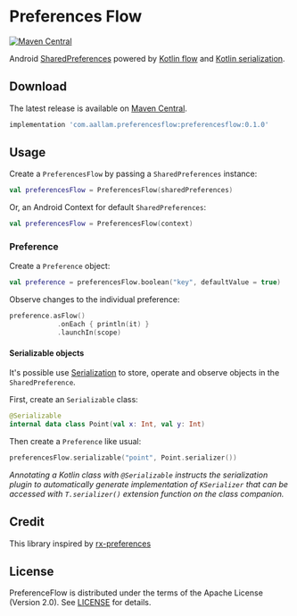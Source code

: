 # Preferences Flow

[![Maven Central](https://img.shields.io/maven-central/v/com.aallam.preferencesflow/preferencesflow?color=blue)](https://search.maven.org/artifact/com.aallam.preferencesflow/preferencesflow)


Android [SharedPreferences](https://developer.android.com/reference/android/content/SharedPreferences) powered by [Kotlin flow](https://kotlinlang.org/docs/reference/coroutines/flow.html) and [Kotlin serialization](https://github.com/Kotlin/kotlinx.serialization).

## Download

The latest release is available on [Maven Central](https://search.maven.org/artifact/com.aallam.preferencesflow/preferencesflow).

```groovy
implementation 'com.aallam.preferencesflow:preferencesflow:0.1.0'
```

## Usage
Create a `PreferencesFlow` by passing a `SharedPreferences` instance:
```kotlin
val preferencesFlow = PreferencesFlow(sharedPreferences)
```

Or, an Android Context for default `SharedPreferences`:
```kotlin
val preferencesFlow = PreferencesFlow(context)
```

### Preference
Create a `Preference` object:
```kotlin
val preference = preferencesFlow.boolean("key", defaultValue = true)
```

Observe changes to the individual preference:
```kotlin
preference.asFlow()
            .onEach { println(it) }
            .launchIn(scope)
```

#### Serializable objects
It's possible use [Serialization](https://kotlinlang.org/docs/reference/serialization.html) to store, operate and 
observe objects in the `SharedPreference`.

First, create an `Serializable` class:
```Kotlin
@Serializable
internal data class Point(val x: Int, val y: Int)
```
Then create a `Preference` like usual:
```kotlin
preferencesFlow.serializable("point", Point.serializer())
```
_Annotating a Kotlin class with `@Serializable` instructs the serialization plugin to automatically generate 
implementation of `KSerializer` that can be accessed with `T.serializer()` extension function on the class companion._

## Credit
This library inspired by [rx-preferences](https://github.com/f2prateek/rx-preferences)

## License
PreferenceFlow is distributed under the terms of the Apache License (Version 2.0). See [LICENSE](LICENSE) for details.
